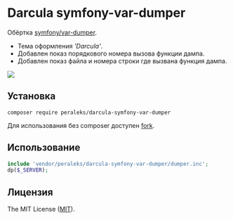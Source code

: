 # Darcula symfony-var-dumper

Обёртка [symfony/var-dumper](https://github.com/peraleks/var-dumper).
* Тема оформления _'Darcula'_.
* Добавлен показ порядкового номера вызова функции дампа. 
* Добавлен показ файла и номера строки где вызвана функция дампа.

![](https://cloud.githubusercontent.com/assets/19615952/24289841/e6c0e22a-1093-11e7-9100-cfb29fa966ee.png)

## Установка
```bush
composer require peraleks/darcula-symfony-var-dumper
```
Для использования без composer доступен [fork](https://github.com/peraleks/var-dumper).

## Использование
```php
include 'vendor/peraleks/darcula-symfony-var-dumper/dumper.inc';
dp($_SERVER);
```
## Лицензия

The MIT License ([MIT](LICENSE.md)).
